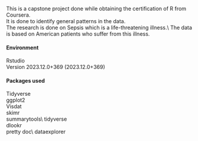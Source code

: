 This is a capstone project done while obtaining the certification of R from Coursera.\
It is done to identify general patterns in the data.\
The research is done on Sepsis which is a life-threatening illness.\ The data is based on American patients who suffer from this illness. 

#### Environment
Rstudio\
Version 2023.12.0+369 (2023.12.0+369)

#### Packages used
Tidyverse\
ggplot2\
Visdat\
skimr\
summarytools\ 
tidyverse\
dlookr\
pretty doc\ 
dataexplorer

